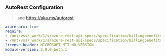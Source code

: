 ### AutoRest Configuration

> see https://aka.ms/autorest

``` yaml
azure-arm: true
require:
- /mnt/vss/_work/1/s/azure-rest-api-specs/specification/billingbenefits/resource-manager/readme.md
- /mnt/vss/_work/1/s/azure-rest-api-specs/specification/billingbenefits/resource-manager/readme.go.md
license-header: MICROSOFT_MIT_NO_VERSION
module-version: 3.0.0-beta.1

```